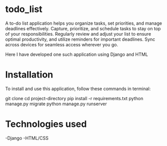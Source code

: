# todo_list

A to-do list application helps you organize tasks, set priorities, and manage deadlines effectively. Capture, prioritize, and schedule tasks to stay on top of your responsibilities. Regularly review and adjust your list to ensure optimal productivity, and utilize reminders for important deadlines. Sync across devices for seamless access wherever you go.

Here I have developed one such application using Django and HTML

# Installation
To install and use this application, follow these commands in terminal:

git clone <repository-url>
cd project-directory
pip install -r requirements.txt
python manage.py migrate
python manage.py runserver

# Technologies used 
   -Django
   -HTML/CSS




